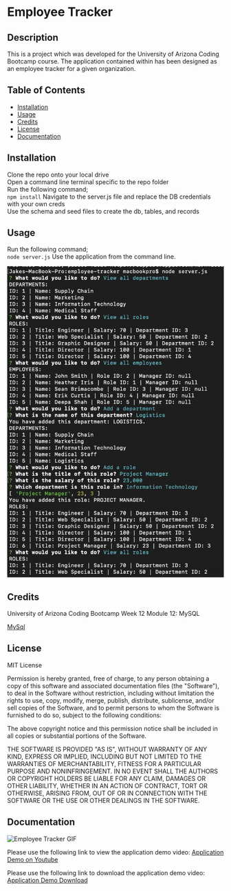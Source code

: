 # Employee Tracker

## Description 

This is a project which was developed for the University of Arizona Coding Bootcamp course. The application contained within has been designed as an employee tracker for a given organization. 


## Table of Contents 

* [Installation](#installation)
* [Usage](#usage)
* [Credits](#credits)
* [License](#license)
* [Documentation](#documentation)


## Installation

Clone the repo onto your local drive   
Open a command line terminal specific to the repo folder  
Run the following command;   
`npm install`
Navigate to the server.js file  and replace the DB credentials with your own creds   
Use the schema and seed files to create the db, tables, and records    


## Usage 

Run the following  command;   
`node server.js`
Use the application from the command line.     

![Demo Still of the Application](doc/still_demo.png?raw=true "Demo of the Application")


## Credits

University of Arizona Coding Bootcamp Week 12 Module 12: MySQL

[MySql](https://dev.mysql.com/)


## License

MIT License

Permission is hereby granted, free of charge, to any person obtaining a copy
of this software and associated documentation files (the "Software"), to deal
in the Software without restriction, including without limitation the rights
to use, copy, modify, merge, publish, distribute, sublicense, and/or sell
copies of the Software, and to permit persons to whom the Software is
furnished to do so, subject to the following conditions:

The above copyright notice and this permission notice shall be included in all
copies or substantial portions of the Software.

THE SOFTWARE IS PROVIDED "AS IS", WITHOUT WARRANTY OF ANY KIND, EXPRESS OR
IMPLIED, INCLUDING BUT NOT LIMITED TO THE WARRANTIES OF MERCHANTABILITY,
FITNESS FOR A PARTICULAR PURPOSE AND NONINFRINGEMENT. IN NO EVENT SHALL THE
AUTHORS OR COPYRIGHT HOLDERS BE LIABLE FOR ANY CLAIM, DAMAGES OR OTHER
LIABILITY, WHETHER IN AN ACTION OF CONTRACT, TORT OR OTHERWISE, ARISING FROM,
OUT OF OR IN CONNECTION WITH THE SOFTWARE OR THE USE OR OTHER DEALINGS IN THE
SOFTWARE.

## Documentation

![Employee Tracker GIF](doc/demo_gif.gif "Employee Tracker GIF")

Please use the following link to view the application demo video: [Application Demo on Youtube](https://youtu.be/JHQW68l-K08 "Demo Video")

Please use the following link to download the application demo video: [Application Demo Download](doc/demo_mp4.mp4 "Demo Video")


